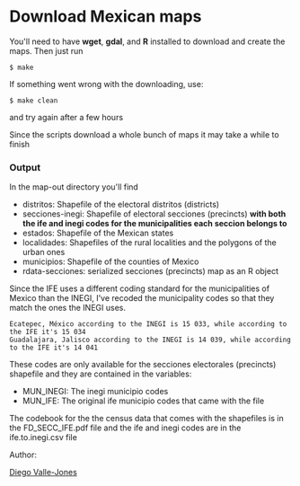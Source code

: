 Download Mexican maps
=====================

You'll need to have __wget__, __gdal__, and __R__ installed to download and create the maps. Then just run

 ```
$ make
 ```

If something went wrong with the downloading, use:

 ```
$ make clean
 ```

and try again after a few hours

Since the scripts download a whole bunch of maps it may take a while to finish

### Output

In the map-out directory you'll find

* distritos: Shapefile of the electoral distritos (districts)
* secciones-inegi: Shapefile of electoral secciones (precincts) __with both the ife and inegi codes for the municipalities each seccion belongs to__
* estados: Shapefile of the Mexican states
* localidades: Shapefiles of the rural localities and the polygons of the urban ones
* municipios: Shapefile of the counties of Mexico
* rdata-secciones: serialized secciones (precincts) map as an R object


Since the IFE uses a different coding standard for the municipalities of Mexico than the INEGI, I've recoded the municipality codes so that they match the ones the INEGI uses. 

 ```
Ecatepec, México according to the INEGI is 15 033, while according to the IFE it's 15 034
Guadalajara, Jalisco according to the INEGI is 14 039, while according to the IFE it's 14 041
```

These codes are only available for the secciones electorales (precincts) shapefile and they are contained in the variables:

* MUN_INEGI: The inegi municipio codes
* MUN_IFE: The original ife municipio codes that came with the file

The codebook for the the census data that comes with the shapefiles is in the FD_SECC_IFE.pdf file and the ife and inegi codes are in the ife.to.inegi.csv file

Author:

[Diego Valle-Jones](http://www.diegovalle.net)

